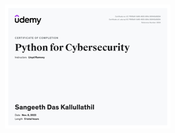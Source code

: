 <img src="https://github.com/sdkallullathil/python/blob/b9f46b3cfb2601e39f396fe0a92179c6c3d6c885/Python%20for%20Cybersecurity.jpg" height="90%" width="90%" alt="Disk Sanitization Steps"/>
